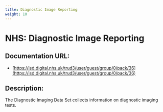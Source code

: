 ```yaml
---
title: Diagnostic Image Reporting
weight: 10
---
```


# NHS: Diagnostic Image Reporting

## Documentation URL:
 - [https://isd.digital.nhs.uk/trud3/user/guest/group/0/pack/36](https://isd.digital.nhs.uk/trud3/user/guest/group/0/pack/36)

## Description:
The Diagnostic Imaging Data Set collects information on diagnostic imaging tests.

